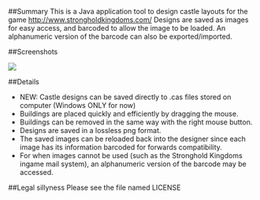 ##Summary
This is a Java application tool to design castle layouts for the game http://www.strongholdkingdoms.com/
Designs are saved as images for easy access, and barcoded to allow the image to be loaded. An alphanumeric version of the barcode can also be exported/imported.

##Screenshots

<img src="http://oi60.tinypic.com/2i92k1z.jpg"/>

##Details

* NEW: Castle designs can be saved directly to .cas files stored on computer (Windows ONLY for now)
* Buildings are placed quickly and efficiently by dragging the mouse.
* Buildings can be removed in the same way with the right mouse button.
* Designs are saved in a lossless png format.
* The saved images can be reloaded back into the designer since each image has its information barcoded for forwards compatibility.
* For when images cannot be used (such as the Stronghold Kingdoms ingame mail system), an alphanumeric version of the barcode may be accessed.

##Legal sillyness
Please see the file named LICENSE
